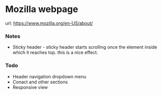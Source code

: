 # Mozilla webpage 

url: https://www.mozilla.org/en-US/about/

### Notes

- Sticky header - sticky header starts scrolling once the element inside which it reaches top. this is a nice effect.

### Todo

- Header navigation dropdown menu
- Conact and other sections
- Responsive view
